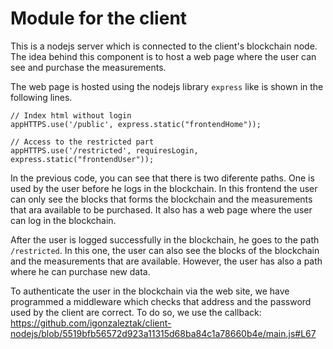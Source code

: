 # Module for the client
This is a nodejs server which is connected to the client's blockchain node. The idea behind this component is to host a web page where the user can see and purchase the measurements.

The web page is hosted using the nodejs library ```express``` like is shown in the following lines.

````
// Index html without login
appHTTPS.use('/public', express.static("frontendHome"));

// Access to the restricted part
appHTTPS.use('/restricted', requiresLogin,  express.static("frontendUser"));
````

In the previous code, you can see that there is two diferente paths. One is used by the user before he logs in the blockchain.  In this frontend the user can only see the blocks that forms the blockchain and the measurements that ara available to be purchased. It also has a web page where the user can log in the blockchain.

After the user is logged successfully in the blockchain, he goes to the path ````/restricted````. In this one, the user can also see the blocks of the blockchain and the measurements that are available. However, the user has also a path where he can purchase new data.

To authenticate the user in the blockchain via the web site, we have programmed a middleware which checks that address and the password used by the client are correct. To do so, we use the callback:
https://github.com/igonzaleztak/client-nodejs/blob/5519bfb56572d923a11315d68ba84c1a78660b4e/main.js#L67 

